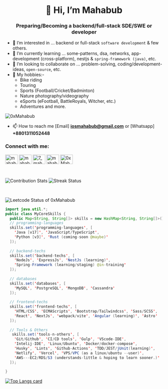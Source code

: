
<h1 align="center">👋 Hi, I’m Mahabub</h1>
<h3 align="center">Preparing/Becoming a backend/full-stack SDE/SWE or developer</h3>

- 👀 I’m interested in ... backend or full-stack `software development` & few others.
- 🌱 I’m currently learning ... some-patterns, dsa, networks, app-development (cross-platform), nestjs & `spring-framework (java)`, etc.
- 💞️ I’m looking to collaborate on ... problem-solving, coding/development-ideas, `open-source`, etc.
- 🔆 My hobbies:- 
  - Bike riding
  - Touring
  - Sports (Football/Cricket/Badminton)
  - Nature photography/videography
  - eSports (eFootball, BattleRoyals, Witcher, etc.)
  - Adventures and more.


<p align="left"> <img src="https://komarev.com/ghpvc/?username=0xMahabub&label=Profile%20views&color=0e75b6&style=flat" alt="0xMahabub" /> </p>

- 📫 How to reach me [Email] **iosmahabub@gmail.com** or [Whatsapp] **+8801311052448**

<h3 align="left">Connect with me:</h3>
<p align="left">
<a href="https://linkedin.com/in/0xmahabub/" target="blank"><img align="center" src="https://raw.githubusercontent.com/rahuldkjain/github-profile-readme-generator/master/src/images/icons/Social/linked-in-alt.svg" alt="mahabub2000/" height="30" width="40" /></a>
<!-- <a href="https://kaggle.com/username" target="blank"><img align="center" src="https://raw.githubusercontent.com/rahuldkjain/github-profile-readme-generator/master/src/images/icons/Social/kaggle.svg" alt="name" height="30" width="40" /></a> -->
<a href="https://fb.com/mahabub6333/" target="blank"><img align="center" src="https://raw.githubusercontent.com/rahuldkjain/github-profile-readme-generator/master/src/images/icons/Social/facebook.svg" alt="mahabub/" height="30" width="40" /></a>
<a href="https://instagram.com/7_mahabub/" target="blank"><img align="center" src="https://raw.githubusercontent.com/rahuldkjain/github-profile-readme-generator/master/src/images/icons/Social/instagram.svg" alt="7_mahabub/" height="30" width="40" /></a>
<!--<a href="https://www.codechef.com/users/username" target="blank"><img align="center" src="https://cdn.jsdelivr.net/npm/simple-icons@3.1.0/icons/codechef.svg" alt="name" height="30" width="40" /></a>-->
<a href="https://www.hackerrank.com/mahabub072" target="blank"><img align="center" src="https://raw.githubusercontent.com/rahuldkjain/github-profile-readme-generator/master/src/images/icons/Social/hackerrank.svg" alt="mahabub072" height="30" width="40" /></a>
<!--<a href="https://codeforces.com/profile/mahabub72" target="blank"><img align="center" src="https://raw.githubusercontent.com/rahuldkjain/github-profile-readme-generator/master/src/images/icons/Social/codeforces.svg" alt="mahabub72" height="30" width="40" /></a>-->
<a href="https://www.leetcode.com/0xMahabub/" target="blank"><img align="center" src="https://raw.githubusercontent.com/rahuldkjain/github-profile-readme-generator/master/src/images/icons/Social/leet-code.svg" alt="0xMahabub/" height="30" width="40" /></a>
<!--<a href="https://auth.geeksforgeeks.org/user/username" target="blank"><img align="center" src="https://raw.githubusercontent.com/rahuldkjain/github-profile-readme-generator/master/src/images/icons/Social/geeks-for-geeks.svg" alt="username" height="30" width="40" /></a>
</p> -->
</p>


<br />



![Contribution Stats](https://github-contribution-stats.vercel.app/api/?username=0xMahabub)
![Streak Status](https://github-readme-streak-stats.herokuapp.com/?user=0xMahabub)

<br />

![Leetcode Status of 0xMahabub](https://leetcard.jacoblin.cool/0xMahabub)

```java
import java.util.*;
public class MyCoreSkills {
  public Map<String, String[]> skills = new HashMap<String, String[]>();
  // programming-languages
  skills.set('programming-languages', [
    'Java [v17]', 'JavaScript/TypeScript', 
    'Python [v3]', 'Rust (coming-soon @maybe)'
  ]);
  
  // backend-techs
  skills.set('backend-techs', [
    'NodeJs', 'ExpressJs', 'NestJs (learning)', 
    'Spring-Framework (learning/staging) @in-training'
  ]);
  
  // databases
  skills.set('databases', [
    'MySQL', 'PostgreSQL', 'MongoDB', 'Cassandra'
  ]);
  
  // frontend-techs
  skills.set('frontend-techs', [
    'HTML/CSS', 'ECMAScripts', 'Bootstrap/Tailwindcss', 'Sass/SCSS',
    'React', 'NextJs', 'webpack/vite', 'Angular (learning)', 'Astro'
  ]);
  
  // Tools & Others
   skills.set('tools-n-others', [
    'Git/Github', 'CI/CD tools', 'Gulp', 'VScode-IDE',
    'Intelij-IDE', 'Linux/Ubuntu', 'Docker/docker-compose',
    'Husky', 'Lints', 'Github-Actions', 'TDD/JEST/jUnit(learning)',
    'Netlify', 'Vercel', 'VPS/VPC (as a linux/ubuntu --user)',
    'AWS---EC2/RDS/S3 (understands-little & hoping to learn sooner.)'
  ]);
  
}
```



[![Top Langs card](https://github-readme-stats.vercel.app/api/top-langs/?username=0xMahabub&card_width=500)](https://github.com/0xMahabub/)
<!---
0xMahabub/0xMahabub is a ✨ special ✨ repository because its `README.md` (this file) appears on your GitHub profile.
You can click the Preview link to take a look at your changes.

[![LinkedIn Connect](https://img.shields.io/badge/%20-Connect-black?color=14171A&labelColor=212121&logo=linkedin&logoColor=ffffff)](https://www.linkedin.com/in/mahabub2000/) 
[![Facebook Follow](https://img.shields.io/badge/%20-Follow-black?color=14171A&labelColor=1976d2&logo=facebook&logoColor=ffffff)](https://web.facebook.com/mahabub6333) 
-->

